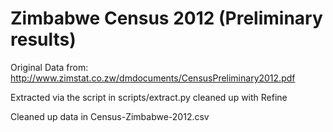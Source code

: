Zimbabwe Census 2012 (Preliminary results)
==========================================

Original Data from: http://www.zimstat.co.zw/dmdocuments/CensusPreliminary2012.pdf

Extracted via the script in scripts/extract.py cleaned up with Refine

Cleaned up data in Census-Zimbabwe-2012.csv
